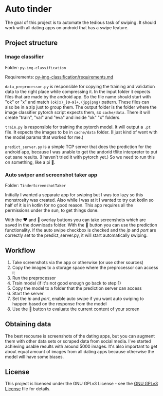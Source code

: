 # Auto tinder

The goal of this project is to automate the tedious task of swiping. It should work with all dating apps on android that has a swipe feature.

## Project structure

### Image classifier

Folder: `py-img-classification`

Requirements: [py-img-classification/requirements.md](py-img-classification/requirements.md)

`data_preprocessor.py` is responsible for copying the training and validation data to the right place while compressing it.
In the input folder it expects files that are made by the android app. So the file name should start with "ok" or "x" and match `(ok|x)_[0-9]+.(jpg|png)` pattern. These files can also be in a zip just to group them.
The output folder is the folder where the image classifier pytorch script expects them, so `cache/data`.
There it will create "train", "val" and "eva" and inside "ok" "x" folders.

`train.py` is responsible for training the pytorch model. It will output a `.pt` file. It expects the images to be in `cache/data` folder. (I just kind of went with the model params that worked for me.)

`predict_server.py` is a simple TCP server that does the prediction for the android app, because I was unable to get the andorid tflite interpreter to put out sane results. (I haven't tried it with pytorch yet.) So we need to run this on something, like a pi 🙂.

### Auto swiper and screenshot taker app

Folder: `TinderScreenshotTaker`

Initially I wanted a separate app for swiping but I was too lazy so this monstrosity was created. Also while I was at it I wanted to try out kotlin so half of it is in kotlin for no good reason.
This app requires all the permissions under the sun, to get things done.

With the ❤️ and 🚫 overlay buttons you can take screenshots which are saved in the downloads folder. With the 🦾 button you can use the prediction functionality. If the auto swipe checkbox is checked and the *ip* and *port* are correctly set to the predict_server.py, it will start automatically swiping.

## Workflow

1. Take screenshots via the app or otherwise (or use other sources)
2. Copy the images to a storage space where the preprocessor can access it
3. Run the preprocessor
4. Train model (if it's not good enough go back to step 1)
5. Copy the model to a folder that the prediction server can access
6. Start the server
7. Set the *ip* and *port*, enable auto swipe if you want auto swiping to happen based on the response from the model
8. Use the 🦾 button to evaluate the current content of your screen

## Obtaining data

The best recourse is screenshots of the dating apps, but you can augment them with other data sets or scraped data from social media. I've started achieving usable results with around 5000 images. It's also important to get about equal amount of images from all dating apps because otherwise the model will have some biases.

## License
This project is licensed under the GNU GPLv3 License - see the [GNU GPLv3 License](LICENSE) file for details.